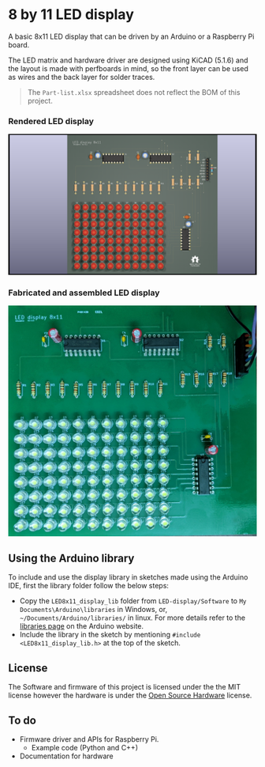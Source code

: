 # 8 by 11 LED display
A basic 8x11 LED display that can be driven by an Arduino or a Raspberry Pi board.

The LED matrix and hardware driver are designed using KiCAD (5.1.6) and the layout is made with perfboards in mind, so the front layer can be used as wires and the back layer for solder traces.

> The `Part-list.xlsx` spreadsheet does not reflect the BOM of this project.

### Rendered LED display
![Rendered LED display](./Hardware/LED-display/LED-display-raytraced.png "Rendered LED display")
### Fabricated and assembled LED display
![Fabricated and assembled LED display](./LED-display-fab-assimbled-2.jpg "Fabricated and assembled LED display")

## Using the Arduino library
To include and use the display library in sketches made using the Arduino IDE, first the library folder follow the below steps:
* Copy the `LED8x11_display_lib` folder from `LED-display/Software` to `My Documents\Arduino\libraries` in Windows, or, `~/Documents/Arduino/libraries/` in linux. For more details refer to the [libraries page](https://www.arduino.cc/en/hacking/libraries) on the Arduino website.
* Include the library in the sketch by mentioning `#include <LED8x11_display_lib.h>` at the top of the sketch.

## License
The Software and firmware of this project is licensed under the the MIT license however the hardware is under the [Open Source Hardware](https://www.oshwa.org/definition/) license.

## To do
* Firmware driver and APIs for Raspberry Pi.
    * Example code (Python and C++)
* Documentation for hardware
